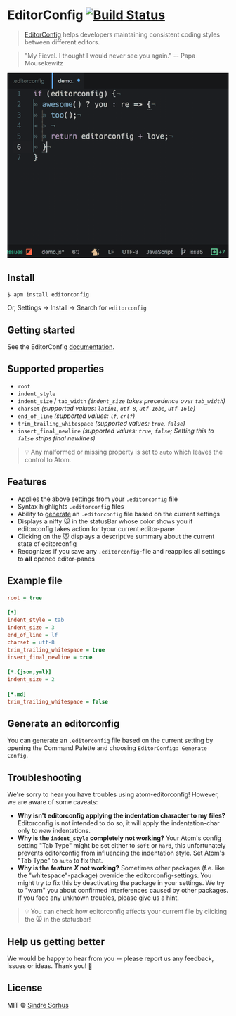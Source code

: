 # EditorConfig [![Build Status](https://travis-ci.org/sindresorhus/atom-editorconfig.svg?branch=master)](https://travis-ci.org/sindresorhus/atom-editorconfig)

> [EditorConfig](http://editorconfig.org) helps developers maintaining consistent coding styles between different editors.

> "My Fievel. I thought I would never see you again." -- Papa Mousekewitz

![](https://github.com/sindresorhus/atom-editorconfig/blob/master/fievel-mousekewitz48.gif)



## Install

```
$ apm install editorconfig
```

Or, Settings → Install → Search for `editorconfig`


## Getting started

See the EditorConfig [documentation](http://editorconfig.org).


## Supported properties

- `root`
- `indent_style`
- `indent_size` / `tab_width` *(`indent_size` takes precedence over `tab_width`)*
- `charset` *(supported values: `latin1`, `utf-8`, `utf-16be`, `utf-16le`)*
- `end_of_line` *(supported values: `lf`, `crlf`)*
- `trim_trailing_whitespace` *(supported values: `true`, `false`)*
- `insert_final_newline` *(supported values: `true`, `false`; Setting this to `false` strips final newlines)*

> :bulb: Any malformed or missing property is set to `auto` which leaves the control to Atom.

## Features

- Applies the above settings from your `.editorconfig` file
- Syntax highlights `.editorconfig` files
- Ability to [generate](#generate-config) an `.editorconfig` file based on the current settings
- Displays a nifty :mouse: in the statusBar whose color shows you if editorconfig takes action for tyour current editor-pane
- Clicking on the :mouse: displays a descriptive summary about the current state of editorconfig
- Recognizes if you save any `.editorconfig`-file and reapplies all settings to **all** opened editor-panes


## Example file

```ini
root = true

[*]
indent_style = tab
indent_size = 3
end_of_line = lf
charset = utf-8
trim_trailing_whitespace = true
insert_final_newline = true

[*.{json,yml}]
indent_size = 2

[*.md]
trim_trailing_whitespace = false
```


## Generate an editorconfig

You can generate an `.editorconfig` file based on the current setting by opening the Command Palette and choosing `EditorConfig: Generate Config`.


## Troubleshooting

We're sorry to hear you have troubles using atom-editorconfig! However, we are aware of some caveats:

- **Why isn't editorconfig applying the indentation character to my files?** Editorconfig is not intended to do so, it will apply the indentation-char only to *new* indentations.
- **Why is the `indent_style` completely not working?** Your Atom's config setting "Tab Type" might be set either to `soft` or `hard`, this unfortunately prevents editorconfig from influencing the indentation style. Set Atom's "Tab Type" to `auto` to fix that.
- **Why is the feature _X_ not working?** Sometimes other packages (f.e. like the "whitespace"-package) override the editorconfig-settings. You might try to fix this by deactivating the package in your settings. We try to "warn" you about confirmed interferences caused by other packages. If you face any unknown troubles, please give us a hint.

> :bulb: You can check how editorconfig affects your current file by clicking the :mouse: in the statusbar!

## Help us getting better

We would be happy to hear from you -- please report us any feedback, issues or ideas. Thank you! :gift_heart:


## License

MIT © [Sindre Sorhus](https://sindresorhus.com)
